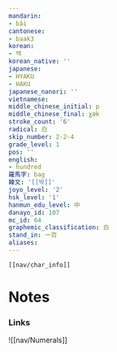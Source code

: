 ```yaml
---
mandarin:
- bǎi
cantonese:
- baak3
korean:
- 백
korean_native: ''
japanese:
- HYAKU
- HAKU
japanese_nanori: ''
vietnamese:
middle_chinese_initial: p
middle_chinese_final: ɣæk
stroke_count: '6'
radical: 白
skip_number: 2-2-4
grade_level: 1
pos: ''
english:
- hundred
羅馬字: bag
韓文: '[[박]]'
joyo_level: '2'
hsk_level: '1'
hanmun_edu_level: 中
danayo_id: 107
mc_id: 64
graphemic_classification: 白
stand_in: 一百
aliases:
---
```

```meta-bind-embed
[[nav/char_info]]
```

# Notes
### Links
![[nav/Numerals]]
